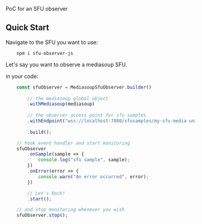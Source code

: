 PoC for an SFU observer

## Quick Start

Navigate to the SFU you want to use:

```shell
    npm i sfu-observer-js
```

Let's say you want to observe a mediasoup SFU.

in your code:

```javascript
    const sfuObserver = MediasoupSfuObserver.builder()
        
        // the mediasoup global object
        .withMediasoup(mediasoup) 
        
        // the observer access point for sfu samples
        .withEndpoint("wss://localhost:7080/sfusamples/my-sfu-media-unit") 
        
        .build();

    // hook event handler and start monitoring
    sfuObserver
        .onSample(sample => {
            console.log("sfu sample", sample);
        })
        .onError(error => {
            console.warn("An error occurred", error);
        })

        // Let's Rock!
        .start();

    // and stop monitoring whenever you wish
    sfuObserver.stop();
```

